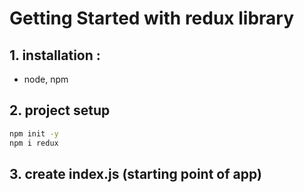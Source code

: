 # Getting Started with redux library

## 1. installation :

- node, npm

## 2. project setup

```zsh
npm init -y
npm i redux
```

## 3. create index.js (starting point of app)
